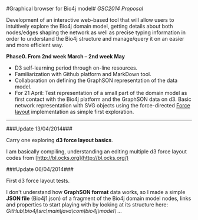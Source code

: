 #Graphical browser for Bio4j model#
*GSC2014 Proposal*

Development of an interactive web-based tool that will allow users to intuitively explore the Bio4j domain model, getting details about both nodes/edges shaping the network as well as precise typing information in order to understand the Bio4j structure and manage/query it on an easier and more efficient way.


**Phase0. From 2nd week March – 2nd week May**

- D3 self-learning period through on-line resources.
- Familiarization with Github platform and MarkDown tool.
- Collaboration on defining the GraphSON representation of the data model.
- For 21 April: Test representation of a small part of the domain model as first contact with the Bio4j platform and the GraphSON data on d3. Basic network representation with SVG objects using the force-directed [Force layout](https://github.com/mbostock/d3/wiki/Force-Layout) implementation as simple first exploration.


------

###Update 13/04/2014###

Carry one exploring **d3 force layout basics**.

I am basically compiling, understanding an editing multiple d3 force layout codes from [http://bl.ocks.org](http://bl.ocks.org/)

 


###Update 06/04/2014###

First d3 force layout tests.

I  don't understand how **GraphSON format** data works, so I made a simple **JSON file** (Bio4j1.json) of a fragment of the Bio4j domain model nodes, links and properties to start playing with by looking at its structure here:  *GitHub\bio4j\src\main\java\com\bio4j\model\ ...*

